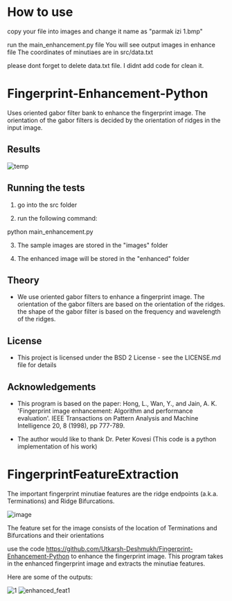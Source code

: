 # How to use
copy your file into images and change it name as "parmak izi 1.bmp"

run the main_enhancement.py file
You will see output images in enhance file
The coordinates of minutiaes are in src/data.txt

please dont forget to delete data.txt file. I didnt add code for clean it.
# Fingerprint-Enhancement-Python

Uses oriented gabor filter bank to enhance the fingerprint image. The orientation of the gabor filters is decided by the orientation of ridges in the input image. 

## Results
![temp](https://cloud.githubusercontent.com/assets/13918778/25770604/637b3f38-31ee-11e7-818f-1f8359c96e07.jpg)
## Running the tests

1) go into the src folder

2) run the following command:
  
  python main_enhancement.py
  
3) The sample images are stored in the "images" folder

4) The enhanced image will be stored in the "enhanced" folder

## Theory
- We use oriented gabor filters to enhance a fingerprint image. The orientation of the gabor filters are based on the orientation of the ridges. the shape of the gabor filter is based on the frequency and wavelength of the ridges.

## License
- This project is licensed under the BSD 2 License - see the LICENSE.md file for details

## Acknowledgements
- This program is based on the paper: Hong, L., Wan, Y., and Jain, A. K. 'Fingerprint image enhancement: Algorithm and performance evaluation'. IEEE Transactions on Pattern Analysis and Machine Intelligence 20, 8 (1998), pp 777-789.

- The author would like to thank Dr. Peter Kovesi (This code is a python implementation of his work)

# FingerprintFeatureExtraction
The important fingerprint minutiae features are the ridge endpoints (a.k.a. Terminations) and Ridge Bifurcations.

![image](https://user-images.githubusercontent.com/13918778/35665327-9ddbd220-06da-11e8-8fa9-1f5444ee2036.png)

The feature set for the image consists of the location of Terminations and Bifurcations and their orientations

use the code https://github.com/Utkarsh-Deshmukh/Fingerprint-Enhancement-Python to enhance the fingerprint image.
This program takes in the enhanced fingerprint image and extracts the minutiae features.

Here are some of the outputs:


![1](https://user-images.githubusercontent.com/13918778/35665568-ae1fdb6c-06db-11e8-937b-33d7445c931d.jpg)   ![enhanced_feat1](https://user-images.githubusercontent.com/13918778/35665578-baddaf82-06db-11e8-8638-d24de65acd31.jpg)

